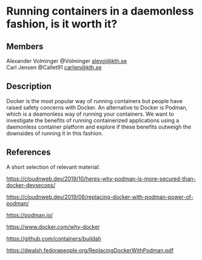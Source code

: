 # Running containers in a daemonless fashion, is it worth it?
## Members
Alexander Volminger @Volminger alevol@kth.se  
Carl Jensen @Callet91 carljen@kth.se
## Description
Docker is the most popular way of running containers but people have raised safety concerns with Docker. An alternative to Docker is Podman, which is a deamonless way of running your containers. We want to investigate the benefits of running containerized applications using a daemonless container platform and explore if these benefits outweigh the downsides of running it in this fashion.
## References
A short selection of relevant material: 

https://cloudnweb.dev/2019/10/heres-why-podman-is-more-secured-than-docker-devsecops/ 

https://cloudnweb.dev/2019/06/replacing-docker-with-podman-power-of-podman/

https://podman.io/ 

https://www.docker.com/why-docker

https://github.com/containers/buildah 

https://dwalsh.fedorapeople.org/ReplacingDockerWithPodman.pdf
